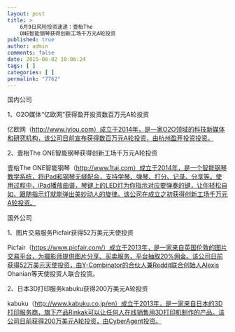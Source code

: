 ```yaml
---
layout: post
title: >
    6月9日风险投资速递：壹枱The
    ONE智能钢琴获得创新工场千万元A轮投资
published: true
author: admin
comments: false
date: 2015-06-02 10:06:24
tags: [ ]
categories: [ ]
permalink: "7762"
---
```



国内公司

1、O2O媒体“亿欧网”获得盈开投资数百万元A轮投资

亿欧网（http://www.iyiou.com）成立于2014年，是一家O2O领域的科技新媒体和研究机构，该公司日前宣布获得数百万元A轮投资，由杭州盈开投资投资。

2、壹枱The ONE智能钢琴获得创新工场千万元A轮投资

壹枱The ONE智能钢琴（http://www.1tai.com）成立于2014年，是一个智能钢琴教学系统，将iPad和钢琴无缝配合，支持学琴、弹琴、打分、记录、分享等。使用过程中，iPad播放曲谱，琴键上的LED灯为你指示对应要弹奏的键，让你轻松自如、跟随指示灯就能弹出美妙动人的旋律。该公司在成立之初获得创新工场千万元A轮投资。

国外公司

1、图片交易服务Picfair获得52万美元天使投资

Picfair（https://www.picfair.com/）成立于2013年，是一家来自英国伦敦的图片交易平台，为摄影师提供图片分享、买卖服务，平台抽取20%佣金。该公司日前获得52万美元天使投资，由Y-Combinator的合伙人兼Reddit联合创始人Alexis Ohanian等天使投资人联合投资。

2、日本3D打印服务kabuku获得200万美元A轮投资

kabuku（http://www.kabuku.co.jp/en）成立于2013年，是一家来自日本的3D打印服务商，旗下产品Rinkak可以让任何人在线销售用3D打印机制作的产品。该公司日前获得200万美元A轮投资，由CyberAgent投资。